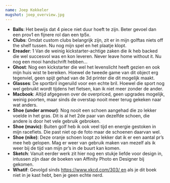 ```yaml
---
name: Joep Kokkeler
mugshot: joep_overview.jpg
---
```

* **Balls**: Het bewijs dat 4 piece niet duur hoeft te zijn. Beter gevoel dan een prov1 en fijnere rol dan een tp5x.
* **Clubs**: Omdat custom clubs belangrijk zijn, zit er in mijn golftas niets off the shelf tussen. Nu nog mijn spel en het plaatje klopt.
* **Ereader**: 1 Van de weinig kickstarter-achtige zaken die ik heb backed die wel succesvol was en kon leveren. Never leave home without it. Nu nog een mooi handschrift hebben...
* **Ghost**: Nog een kickstarter die wel het levenslicht heeft gezien en ook mijn huis wist te bereiken. Hoewel de tweede game van dit object erg tegenviel, geen spijt gehad van de 3d printer die dit mogelijk maakt.
* **Glasses**: De sportbril ingeruild voor een echte bril. Hoewel die sport nog wel gebruikt wordt tijdens het fietsen, kan ik niet meer zonder de ander.
* **Macbook**: Altijd afgegeven over de overpriced, geen upgrades mogelijk, weinig poorten, maar sinds de overstap nooit meer terug gekeken naar wat anders.
* **Shoe (under armour)**: Nog nooit een schoen aangehad die zo lekker voelde in het gras. Dit is al het 2de paar van dezelfde schoen, die andere is door het vele gebruik gebroken.
* **Shoe (mavic)**: Buiten golf heb ik ook veel tijd en energie gestoken in mijn racefiets. Die past niet op de foto maar de schoenen daarvan wel.
* **Shoe (nike)**: Deze oranje schoen loopt zo lekker dat ik er een aantal pr’s mee heb gelopen. Mag er weer van gebruik maken van mezelf als ik weer bij de tijd van mijn pr’s in de buurt kan komen.
* **Sketch**: Vanuit eerder werk zit hier nog een stukje liefde voor design in, intussen zijn daar de boeken van Affinity Photo en Designer bij gekomen.
* **Whatif**: Gevolgd sinds https://www.xkcd.com/303/ en als je dit boek niet in je kast hebt, ben je geen echte nerd.

